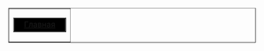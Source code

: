 
<html>
<head>
<meta charset="utf-8">


<body text="#e8ff3e">
<table width="912" border="1" align="center">
  <tbody>
    <tr>
      <td height="52"><table width="904" border="1">
        <tbody>
          <tr>
            <td width="88" bgcolor="#000000"><div align="center"><a href="MAIN PAGE.html">Главная</a></div></td>
          </tr>
        </tbody>
      </table></td>
    </tr>
    
  </tbody>
</table>
</body>
</html>
